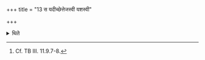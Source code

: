 +++
title = "13 स यदीच्छेत्तेजस्वी यशस्वी"

+++

<details><summary>थिते</summary>

13. If (the sacrificer) would desire to become lustrous, glorious,possessing Brahman-splendour, then before the Dakṣiṇa (-libations) he should go to the East from the Dhiṣṇya-(fire-hearth) of the Hotr̥ (towards the Āhavanīya-fire) with yeyaṁ prāgādyaśasvatī....[^1]    

[^1]: Cf. TB III. 11.9.7-8.  
</details>
